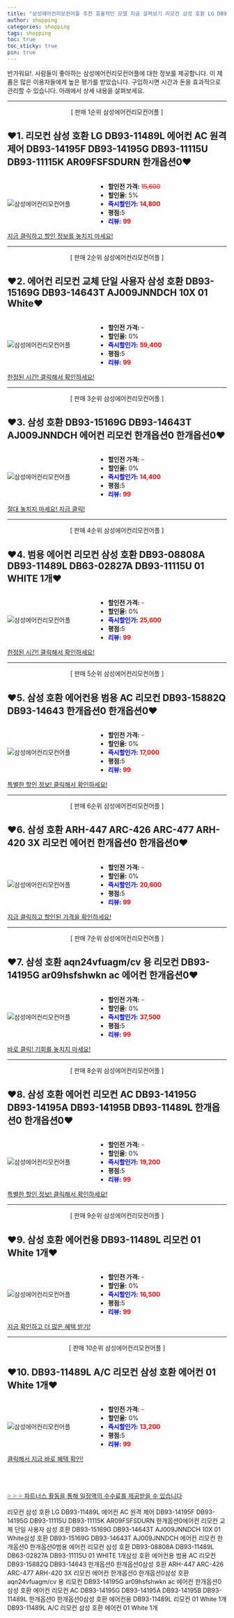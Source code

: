 ```yaml
---
title: "삼성에어컨리모컨어플 추천 효율적인 모델 지금 살펴보기 리모컨 삼성 호환 LG DB93-11489L"
author: shopping
categories: shopping
tags: shopping
toc: true
toc_sticky: true
pin: true
---
```

반가워요!. 사람들이 좋아하는 삼성에어컨리모컨어플에 대한 정보를 제공합니다. 이 제품은 많은 이용자들에게 높은 평가를 받았습니다. 구입하시면 시간과 돈을 효과적으로 관리할 수 있습니다. 아래에서 상세 내용을 살펴보세요.

---
<p class="toplist" style="margin: 0 auto; display: block; width: fit-content;">[ 판매 1순위 삼성에어컨리모컨어플 ]</p>

<h2><strong>❤️1. 리모컨 삼성 호환 LG DB93-11489L 에어컨 AC 원격 제어 DB93-14195F DB93-14195G DB93-11115U DB93-11115K AR09FSFSDURN 한개옵션0❤️</strong></h2>

<div style="display: flex; align-items: center;">
    <div style="flex: 0.4;">
        <img src="https://thumbnail10.coupangcdn.com/thumbnails/remote/230x230ex/image/vendor_inventory/26b3/8875c08b1dd11d76f05b2ef079f696645284db145fdfebaa86fcf5988af2.jpg" alt="삼성에어컨리모컨어플" style="max-width: 100%;">
    </div>
    <div style="flex: 0.6; margin-left: 10px;">
        <ul>
            <li><strong>할인전 가격:</strong> <del style="color: red;">15,600</del></li>
            <li><strong>할인율:</strong> 5%</li>
            <li><span style='color:blue'><strong>즉시할인가:</strong></span> <span style='color:red'><strong>14,800</strong></span></li>
            <li><strong>평점:</strong>5</li>
            <li><span style='color:blue'><strong>리뷰:</strong></span> <span style='color:red'><strong>99</strong></span></li>
        </ul>
    </div>
</div>
<div class="center">
    <a href="https://William4Davisa.github.io?lptag=AF9450613&subid=githubio&pageKey=7295882436&traceid=V0-153&itemId=18657953130&vendorItemId=90631313031" class="myButton">
        지금 클릭하고 할인 정보를 놓치지 마세요!
    </a>
</div>


---
<p class="toplist" style="margin: 0 auto; display: block; width: fit-content;">[ 판매 2순위 삼성에어컨리모컨어플 ]</p>

<h2><strong>❤️2. 에어컨 리모컨 교체 단일 사용자 삼성 호환 DB93-15169G DB93-14643T AJ009JNNDCH 10X 01 White❤️</strong></h2>

<div style="display: flex; align-items: center;">
    <div style="flex: 0.4;">
        <img src="https://thumbnail7.coupangcdn.com/thumbnails/remote/230x230ex/image/vendor_inventory/fa06/269f7e8ed3027e9209b6cc33db73c2edda00b2398c01216482fd70e048f0.jpg" alt="삼성에어컨리모컨어플" style="max-width: 100%;">
    </div>
    <div style="flex: 0.6; margin-left: 10px;">
        <ul>
            <li><strong>할인전 가격:</strong> <del style="color: red;">-</del></li>
            <li><strong>할인율:</strong> 0%</li>
            <li><span style='color:blue'><strong>즉시할인가:</strong></span> <span style='color:red'><strong>59,400</strong></span></li>
            <li><strong>평점:</strong>5</li>
            <li><span style='color:blue'><strong>리뷰:</strong></span> <span style='color:red'><strong>99</strong></span></li>
        </ul>
    </div>
</div>
<div class="center">
    <a href="https://William4Davisa.github.io?lptag=AF9450613&subid=githubio&pageKey=7334954291&traceid=V0-153&itemId=18839469014&vendorItemId=89888261077" class="myButton">
        한정된 시간! 클릭해서 확인하세요!
    </a>
</div>


---
<p class="toplist" style="margin: 0 auto; display: block; width: fit-content;">[ 판매 3순위 삼성에어컨리모컨어플 ]</p>

<h2><strong>❤️3. 삼성 호환 DB93-15169G DB93-14643T AJ009JNNDCH 에어컨 리모컨 한개옵션0 한개옵션0❤️</strong></h2>

<div style="display: flex; align-items: center;">
    <div style="flex: 0.4;">
        <img src="https://thumbnail10.coupangcdn.com/thumbnails/remote/230x230ex/image/vendor_inventory/5d0d/013003d3802d59058a24f09f889ee3da2edd50c71dd8bc27e33f4e0e2c6f.jpg" alt="삼성에어컨리모컨어플" style="max-width: 100%;">
    </div>
    <div style="flex: 0.6; margin-left: 10px;">
        <ul>
            <li><strong>할인전 가격:</strong> <del style="color: red;">-</del></li>
            <li><strong>할인율:</strong> 0%</li>
            <li><span style='color:blue'><strong>즉시할인가:</strong></span> <span style='color:red'><strong>14,400</strong></span></li>
            <li><strong>평점:</strong>5</li>
            <li><span style='color:blue'><strong>리뷰:</strong></span> <span style='color:red'><strong>99</strong></span></li>
        </ul>
    </div>
</div>
<div class="center">
    <a href="https://William4Davisa.github.io?lptag=AF9450613&subid=githubio&pageKey=6911536642&traceid=V0-153&itemId=16658650929&vendorItemId=86193482544" class="myButton">
        절대 놓치지 마세요! 지금 클릭!
    </a>
</div>


---
<p class="toplist" style="margin: 0 auto; display: block; width: fit-content;">[ 판매 4순위 삼성에어컨리모컨어플 ]</p>

<h2><strong>❤️4. 범용 에어컨 리모컨 삼성 호환 DB93-08808A DB93-11489L DB63-02827A DB93-11115U 01 WHITE 1개❤️</strong></h2>

<div style="display: flex; align-items: center;">
    <div style="flex: 0.4;">
        <img src="https://thumbnail8.coupangcdn.com/thumbnails/remote/230x230ex/image/vendor_inventory/8c5f/200a5dadca797ab14a487e5efa36e38ed0a7967c1ce82e02d0a4ed9c74a1.jpg" alt="삼성에어컨리모컨어플" style="max-width: 100%;">
    </div>
    <div style="flex: 0.6; margin-left: 10px;">
        <ul>
            <li><strong>할인전 가격:</strong> <del style="color: red;">-</del></li>
            <li><strong>할인율:</strong> 0%</li>
            <li><span style='color:blue'><strong>즉시할인가:</strong></span> <span style='color:red'><strong>25,600</strong></span></li>
            <li><strong>평점:</strong>5</li>
            <li><span style='color:blue'><strong>리뷰:</strong></span> <span style='color:red'><strong>99</strong></span></li>
        </ul>
    </div>
</div>
<div class="center">
    <a href="https://William4Davisa.github.io?lptag=AF9450613&subid=githubio&pageKey=7379942693&traceid=V0-153&itemId=19056585145&vendorItemId=86179601967" class="myButton">
        한정된 시간! 클릭해서 확인하세요!
    </a>
</div>


---
<p class="toplist" style="margin: 0 auto; display: block; width: fit-content;">[ 판매 5순위 삼성에어컨리모컨어플 ]</p>

<h2><strong>❤️5. 삼성 호환 에어컨용 범용 AC 리모컨 DB93-15882Q DB93-14643 한개옵션0 한개옵션0❤️</strong></h2>

<div style="display: flex; align-items: center;">
    <div style="flex: 0.4;">
        <img src="https://thumbnail6.coupangcdn.com/thumbnails/remote/230x230ex/image/vendor_inventory/723e/1c0fb754febb38ca4989a9549082a37191126b65dcfc949523c38dbb5fd8.jpg" alt="삼성에어컨리모컨어플" style="max-width: 100%;">
    </div>
    <div style="flex: 0.6; margin-left: 10px;">
        <ul>
            <li><strong>할인전 가격:</strong> <del style="color: red;">-</del></li>
            <li><strong>할인율:</strong> 0%</li>
            <li><span style='color:blue'><strong>즉시할인가:</strong></span> <span style='color:red'><strong>17,000</strong></span></li>
            <li><strong>평점:</strong>5</li>
            <li><span style='color:blue'><strong>리뷰:</strong></span> <span style='color:red'><strong>99</strong></span></li>
        </ul>
    </div>
</div>
<div class="center">
    <a href="https://William4Davisa.github.io?lptag=AF9450613&subid=githubio&pageKey=7380118165&traceid=V0-153&itemId=19057527699&vendorItemId=88507248076" class="myButton">
        특별한 할인 정보! 클릭해서 확인하세요!
    </a>
</div>


---
<p class="toplist" style="margin: 0 auto; display: block; width: fit-content;">[ 판매 6순위 삼성에어컨리모컨어플 ]</p>

<h2><strong>❤️6. 삼성 호환 ARH-447 ARC-426 ARC-477 ARH-420 3X 리모컨 에어컨 한개옵션0 한개옵션0❤️</strong></h2>

<div style="display: flex; align-items: center;">
    <div style="flex: 0.4;">
        <img src="https://thumbnail8.coupangcdn.com/thumbnails/remote/230x230ex/image/vendor_inventory/5d07/9a0054087ad2e0031bcce1d9a300e2166222f6333f402b2467390420121b.jpg" alt="삼성에어컨리모컨어플" style="max-width: 100%;">
    </div>
    <div style="flex: 0.6; margin-left: 10px;">
        <ul>
            <li><strong>할인전 가격:</strong> <del style="color: red;">-</del></li>
            <li><strong>할인율:</strong> 0%</li>
            <li><span style='color:blue'><strong>즉시할인가:</strong></span> <span style='color:red'><strong>20,600</strong></span></li>
            <li><strong>평점:</strong>5</li>
            <li><span style='color:blue'><strong>리뷰:</strong></span> <span style='color:red'><strong>99</strong></span></li>
        </ul>
    </div>
</div>
<div class="center">
    <a href="https://William4Davisa.github.io?lptag=AF9450613&subid=githubio&pageKey=6953025023&traceid=V0-153&itemId=16900659939&vendorItemId=89914261525" class="myButton">
        지금 클릭하고 할인된 가격을 확인하세요!
    </a>
</div>


---
<p class="toplist" style="margin: 0 auto; display: block; width: fit-content;">[ 판매 7순위 삼성에어컨리모컨어플 ]</p>

<h2><strong>❤️7. 삼성 호환 aqn24vfuagm/cv 용 리모컨 DB93-14195G ar09hsfshwkn ac 에어컨 한개옵션0❤️</strong></h2>

<div style="display: flex; align-items: center;">
    <div style="flex: 0.4;">
        <img src="https://thumbnail7.coupangcdn.com/thumbnails/remote/230x230ex/image/vendor_inventory/9cc3/cc48b2a31d72668a29d8940a5663c7d94590c4394c454fa36a151623ae2e.jpg" alt="삼성에어컨리모컨어플" style="max-width: 100%;">
    </div>
    <div style="flex: 0.6; margin-left: 10px;">
        <ul>
            <li><strong>할인전 가격:</strong> <del style="color: red;">-</del></li>
            <li><strong>할인율:</strong> 0%</li>
            <li><span style='color:blue'><strong>즉시할인가:</strong></span> <span style='color:red'><strong>37,500</strong></span></li>
            <li><strong>평점:</strong>5</li>
            <li><span style='color:blue'><strong>리뷰:</strong></span> <span style='color:red'><strong>99</strong></span></li>
        </ul>
    </div>
</div>
<div class="center">
    <a href="https://William4Davisa.github.io?lptag=AF9450613&subid=githubio&pageKey=7380383286&traceid=V0-153&itemId=19058764952&vendorItemId=86181741358" class="myButton">
        바로 클릭! 기회를 놓치지 마세요!
    </a>
</div>


---
<p class="toplist" style="margin: 0 auto; display: block; width: fit-content;">[ 판매 8순위 삼성에어컨리모컨어플 ]</p>

<h2><strong>❤️8. 삼성 호환 에어컨 리모컨 AC DB93-14195G DB93-14195A DB93-14195B DB93-11489L 한개옵션0 한개옵션0❤️</strong></h2>

<div style="display: flex; align-items: center;">
    <div style="flex: 0.4;">
        <img src="https://thumbnail10.coupangcdn.com/thumbnails/remote/230x230ex/image/vendor_inventory/bb3a/35b0505f81ac5a6a8235846e52b6461b5522ef715c5651207df865d77791.jpg" alt="삼성에어컨리모컨어플" style="max-width: 100%;">
    </div>
    <div style="flex: 0.6; margin-left: 10px;">
        <ul>
            <li><strong>할인전 가격:</strong> <del style="color: red;">-</del></li>
            <li><strong>할인율:</strong> 0%</li>
            <li><span style='color:blue'><strong>즉시할인가:</strong></span> <span style='color:red'><strong>19,200</strong></span></li>
            <li><strong>평점:</strong>5</li>
            <li><span style='color:blue'><strong>리뷰:</strong></span> <span style='color:red'><strong>99</strong></span></li>
        </ul>
    </div>
</div>
<div class="center">
    <a href="https://William4Davisa.github.io?lptag=AF9450613&subid=githubio&pageKey=7133897682&traceid=V0-153&itemId=17895340725&vendorItemId=86179246335" class="myButton">
        특별한 할인 정보! 클릭해서 확인하세요!
    </a>
</div>


---
<p class="toplist" style="margin: 0 auto; display: block; width: fit-content;">[ 판매 9순위 삼성에어컨리모컨어플 ]</p>

<h2><strong>❤️9. 삼성 호환 에어컨용 DB93-11489L 리모컨 01 White 1개❤️</strong></h2>

<div style="display: flex; align-items: center;">
    <div style="flex: 0.4;">
        <img src="https://thumbnail10.coupangcdn.com/thumbnails/remote/230x230ex/image/vendor_inventory/07ad/bbb19d3bcb00cc7c73ecc08b0f99a45e2705d7839bbc76b5adce1b466ded.jpg" alt="삼성에어컨리모컨어플" style="max-width: 100%;">
    </div>
    <div style="flex: 0.6; margin-left: 10px;">
        <ul>
            <li><strong>할인전 가격:</strong> <del style="color: red;">-</del></li>
            <li><strong>할인율:</strong> 0%</li>
            <li><span style='color:blue'><strong>즉시할인가:</strong></span> <span style='color:red'><strong>16,500</strong></span></li>
            <li><strong>평점:</strong>5</li>
            <li><span style='color:blue'><strong>리뷰:</strong></span> <span style='color:red'><strong>99</strong></span></li>
        </ul>
    </div>
</div>
<div class="center">
    <a href="https://William4Davisa.github.io?lptag=AF9450613&subid=githubio&pageKey=7379973101&traceid=V0-153&itemId=19056782294&vendorItemId=86179785644" class="myButton">
        지금 확인하고 더 많은 혜택 받기!
    </a>
</div>


---
<p class="toplist" style="margin: 0 auto; display: block; width: fit-content;">[ 판매 10순위 삼성에어컨리모컨어플 ]</p>

<h2><strong>❤️10. DB93-11489L A/C 리모컨 삼성 호환 에어컨 01 White 1개❤️</strong></h2>

<div style="display: flex; align-items: center;">
    <div style="flex: 0.4;">
        <img src="https://thumbnail9.coupangcdn.com/thumbnails/remote/230x230ex/image/vendor_inventory/7403/e1f517d8bae92f72e089549a9e506d94845559e2ce777ac7c446c7a1d033.jpg" alt="삼성에어컨리모컨어플" style="max-width: 100%;">
    </div>
    <div style="flex: 0.6; margin-left: 10px;">
        <ul>
            <li><strong>할인전 가격:</strong> <del style="color: red;">-</del></li>
            <li><strong>할인율:</strong> 0%</li>
            <li><span style='color:blue'><strong>즉시할인가:</strong></span> <span style='color:red'><strong>13,200</strong></span></li>
            <li><strong>평점:</strong>5</li>
            <li><span style='color:blue'><strong>리뷰:</strong></span> <span style='color:red'><strong>99</strong></span></li>
        </ul>
    </div>
</div>
<div class="center">
    <a href="https://William4Davisa.github.io?lptag=AF9450613&subid=githubio&pageKey=7379970172&traceid=V0-153&itemId=19056764738&vendorItemId=90205890488" class="myButton">
        클릭해서 지금 바로 혜택 확인!
    </a>
</div>

<br><br><br>[💦 💦 💦 파트너스 활동을 통해 일정액의 수수료를 제공받을 수 있습니다](https://link.coupang.com/a/bcpT2c)<br><br>리모컨 삼성 호환 LG DB93-11489L 에어컨 AC 원격 제어 DB93-14195F DB93-14195G DB93-11115U DB93-11115K AR09FSFSDURN 한개옵션0에어컨 리모컨 교체 단일 사용자 삼성 호환 DB93-15169G DB93-14643T AJ009JNNDCH 10X 01 White삼성 호환 DB93-15169G DB93-14643T AJ009JNNDCH 에어컨 리모컨 한개옵션0 한개옵션0범용 에어컨 리모컨 삼성 호환 DB93-08808A DB93-11489L DB63-02827A DB93-11115U 01 WHITE 1개삼성 호환 에어컨용 범용 AC 리모컨 DB93-15882Q DB93-14643 한개옵션0 한개옵션0삼성 호환 ARH-447 ARC-426 ARC-477 ARH-420 3X 리모컨 에어컨 한개옵션0 한개옵션0삼성 호환 aqn24vfuagm/cv 용 리모컨 DB93-14195G ar09hsfshwkn ac 에어컨 한개옵션0삼성 호환 에어컨 리모컨 AC DB93-14195G DB93-14195A DB93-14195B DB93-11489L 한개옵션0 한개옵션0삼성 호환 에어컨용 DB93-11489L 리모컨 01 White 1개DB93-11489L A/C 리모컨 삼성 호환 에어컨 01 White 1개